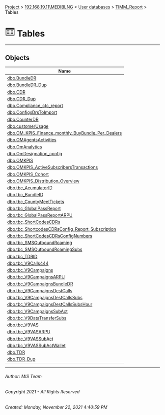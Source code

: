 #### 

[Project](../../../../index.md) > [192.168.19.11\\MEDIBLNG](../../../index.md) > [User databases](../../index.md) > [TIMM_Report](../index.md) > Tables

# ![Tables](../../../../Images/Table32.png) Tables

---

## <a name="#objects"></a>Objects

| Name |
|---|
| [dbo.BundleDR](BundleDR.md) |
| [dbo.BundleDR_Dup](BundleDR_Dup.md) |
| [dbo.CDR](CDR.md) |
| [dbo.CDR_Dup](CDR_Dup.md) |
| [dbo.Compliance_ctc_report](Compliance_ctc_report.md) |
| [dbo.ConfigxDrsToImport](ConfigxDrsToImport.md) |
| [dbo.CounterDR](CounterDR.md) |
| [dbo.customerUsage](customerUsage.md) |
| [dbo.OM_KPIS_Finance_monthly_BuyBundle_Per_Dealers](OM_KPIS_Finance_monthly_BuyBundle_Per_Dealers.md) |
| [dbo.OMAgentsActivities](OMAgentsActivities.md) |
| [dbo.OmAnalytics](OmAnalytics.md) |
| [dbo.OmDesignation_config](OmDesignation_config.md) |
| [dbo.OMKPIS](OMKPIS.md) |
| [dbo.OMKPIS_ActiveSubscribersTransactions](OMKPIS_ActiveSubscribersTransactions.md) |
| [dbo.OMKPIS_Cohort](OMKPIS_Cohort.md) |
| [dbo.OMKPIS_Distribution_Overview](OMKPIS_Distribution_Overview.md) |
| [dbo.tbc_AcumulatorID](tbc_AcumulatorID.md) |
| [dbo.tbc_BundleID](tbc_BundleID.md) |
| [dbo.tbc_CountyMeetTickets](tbc_CountyMeetTickets.md) |
| [dbo.tbc_GlobalPassReport](tbc_GlobalPassReport.md) |
| [dbo.tbc_GlobalPassReportARPU](tbc_GlobalPassReportARPU.md) |
| [dbo.tbc_ShortCodesCDRs](tbc_ShortCodesCDRs.md) |
| [dbo.tbc_ShortcodesCDRsConfig_Report_Subscription](tbc_ShortcodesCDRsConfig_Report_Subscription.md) |
| [dbo.tbc_ShortCodesCDRsConfigNumbers](tbc_ShortCodesCDRsConfigNumbers.md) |
| [dbo.tbc_SMSOutboundRoaming](tbc_SMSOutboundRoaming.md) |
| [dbo.tbc_SMSOutboundRoamingSubs](tbc_SMSOutboundRoamingSubs.md) |
| [dbo.tbc_TDRID](tbc_TDRID.md) |
| [dbo.tbc_V9Calls444](tbc_V9Calls444.md) |
| [dbo.tbc_V9Campaigns](tbc_V9Campaigns.md) |
| [dbo.tbc_V9CampaignsARPU](tbc_V9CampaignsARPU.md) |
| [dbo.tbc_V9CampaignsBundleDR](tbc_V9CampaignsBundleDR.md) |
| [dbo.tbc_V9CampaignsDestCalls](tbc_V9CampaignsDestCalls.md) |
| [dbo.tbc_V9CampaignsDestCallsSubs](tbc_V9CampaignsDestCallsSubs.md) |
| [dbo.tbc_V9CampaignsDestCallsSubsHour](tbc_V9CampaignsDestCallsSubsHour.md) |
| [dbo.tbc_V9CampaignsSubAct](tbc_V9CampaignsSubAct.md) |
| [dbo.tbc_V9DataTransferSubs](tbc_V9DataTransferSubs.md) |
| [dbo.tbc_V9VAS](tbc_V9VAS.md) |
| [dbo.tbc_V9VASARPU](tbc_V9VASARPU.md) |
| [dbo.tbc_V9VASSubAct](tbc_V9VASSubAct.md) |
| [dbo.tbc_V9VASSubActWallet](tbc_V9VASSubActWallet.md) |
| [dbo.TDR](TDR.md) |
| [dbo.TDR_Dup](TDR_Dup.md) |


---

###### Author:  MIS Team

###### Copyright 2021 - All Rights Reserved

###### Created: Monday, November 22, 2021 4:40:59 PM

